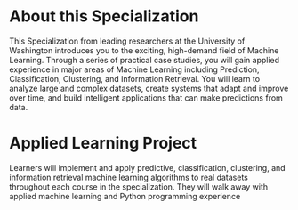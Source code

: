 # About this Specialization

This Specialization from leading researchers at the University of Washington introduces you to the exciting, high-demand field of Machine Learning. Through a series of practical case studies, you will gain applied experience in major areas of Machine Learning including Prediction, Classification, Clustering, and Information Retrieval. You will learn to analyze large and complex datasets, create systems that adapt and improve over time, and build intelligent applications that can make predictions from data.

# Applied Learning Project
Learners will implement and apply predictive, classification, clustering, and information retrieval machine learning algorithms to real datasets throughout each course in the specialization. They will walk away with applied machine learning and Python programming experience

